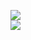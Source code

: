 [![](https://img.shields.io/badge/Made%20With-Github%20Spray-lightgrey.svg?style=for-the-badge&logo=github)](https://github.com/Annihil/github-spray#1856)  
[![](https://i.imgur.com/2DrTn0Z.gif)](https://github.com/Annihil/github-spray)
